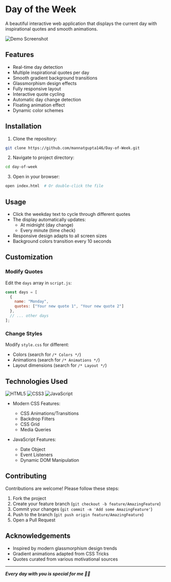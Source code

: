 # Day of the Week 

A beautiful interactive web application that displays the current day with inspirational quotes and smooth animations.

![Demo Screenshot](https://via.placeholder.com/800x500.png?text=Day+Of+The+Week+Demo+Preview)

## Features 

- Real-time day detection
- Multiple inspirational quotes per day
- Smooth gradient background transitions
- Glassmorphism design effects
- Fully responsive layout
- Interactive quote cycling
- Automatic day change detection
- Floating animation effect
- Dynamic color schemes

## Installation 

1. Clone the repository:
```bash
git clone https://github.com/mannatgupta146/Day-of-Week.git
```

2. Navigate to project directory:
```bash
cd day-of-week
```

3. Open in your browser:
```bash
open index.html  # Or double-click the file
```

## Usage 

- Click the weekday text to cycle through different quotes
- The display automatically updates:
  - At midnight (day change)
  - Every minute (time check)
- Responsive design adapts to all screen sizes
- Background colors transition every 10 seconds

## Customization 

### Modify Quotes
Edit the `days` array in `script.js`:
```javascript
const days = [
  {
    name: "Monday",
    quotes: ["Your new quote 1", "Your new quote 2"]
  },
  // ... other days
];
```

### Change Styles
Modify `style.css` for different:
- Colors (search for `/* Colors */`)
- Animations (search for `/* Animations */`)
- Layout dimensions (search for `/* Layout */`)

## Technologies Used 

![HTML5](https://img.shields.io/badge/HTML5-E34F26?style=flat&logo=html5&logoColor=white)
![CSS3](https://img.shields.io/badge/CSS3-1572B6?style=flat&logo=css3&logoColor=white)
![JavaScript](https://img.shields.io/badge/JavaScript-F7DF1E?style=flat&logo=javascript&logoColor=black)

- Modern CSS Features:
  - CSS Animations/Transitions
  - Backdrop Filters
  - CSS Grid
  - Media Queries

- JavaScript Features:
  - Date Object
  - Event Listeners
  - Dynamic DOM Manipulation

## Contributing 

Contributions are welcome! Please follow these steps:
1. Fork the project
2. Create your feature branch (`git checkout -b feature/AmazingFeature`)
3. Commit your changes (`git commit -m 'Add some AmazingFeature'`)
4. Push to the branch (`git push origin feature/AmazingFeature`)
5. Open a Pull Request

## Acknowledgements 

- Inspired by modern glassmorphism design trends
- Gradient animations adapted from CSS Tricks
- Quotes curated from various motivational sources

---
***Every day with you is special for me 🥹🎀***